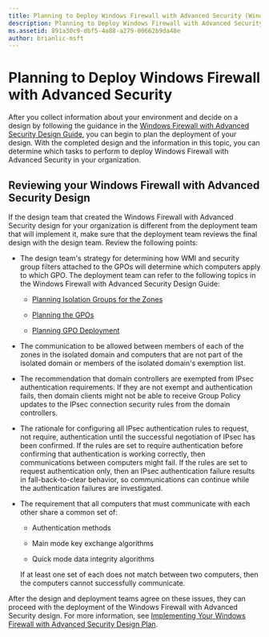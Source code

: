 ```yaml
---
title: Planning to Deploy Windows Firewall with Advanced Security (Windows 10)
description: Planning to Deploy Windows Firewall with Advanced Security
ms.assetid: 891a30c9-dbf5-4a88-a279-00662b9da48e
author: brianlic-msft
---
```


# Planning to Deploy Windows Firewall with Advanced Security


After you collect information about your environment and decide on a design by following the guidance in the [Windows Firewall with Advanced Security Design Guide](../p_server_archive/windows-firewall-with-advanced-security-design-guide.md), you can begin to plan the deployment of your design. With the completed design and the information in this topic, you can determine which tasks to perform to deploy Windows Firewall with Advanced Security in your organization.

## Reviewing your Windows Firewall with Advanced Security Design


If the design team that created the Windows Firewall with Advanced Security design for your organization is different from the deployment team that will implement it, make sure that the deployment team reviews the final design with the design team. Review the following points:

-   The design team's strategy for determining how WMI and security group filters attached to the GPOs will determine which computers apply to which GPO. The deployment team can refer to the following topics in the Windows Firewall with Advanced Security Design Guide:

    -   [Planning Isolation Groups for the Zones](../p_server_archive/planning-isolation-groups-for-the-zones.md)

    -   [Planning the GPOs](../p_server_archive/planning-the-gpos.md)

    -   [Planning GPO Deployment](../p_server_archive/planning-gpo-deployment.md)

-   The communication to be allowed between members of each of the zones in the isolated domain and computers that are not part of the isolated domain or members of the isolated domain's exemption list.

-   The recommendation that domain controllers are exempted from IPsec authentication requirements. If they are not exempt and authentication fails, then domain clients might not be able to receive Group Policy updates to the IPsec connection security rules from the domain controllers.

-   The rationale for configuring all IPsec authentication rules to request, not require, authentication until the successful negotiation of IPsec has been confirmed. If the rules are set to require authentication before confirming that authentication is working correctly, then communications between computers might fail. If the rules are set to request authentication only, then an IPsec authentication failure results in fall-back-to-clear behavior, so communications can continue while the authentication failures are investigated.

-   The requirement that all computers that must communicate with each other share a common set of:

    -   Authentication methods

    -   Main mode key exchange algorithms

    -   Quick mode data integrity algorithms

    If at least one set of each does not match between two computers, then the computers cannot successfully communicate.

After the design and deployment teams agree on these issues, they can proceed with the deployment of the Windows Firewall with Advanced Security design. For more information, see [Implementing Your Windows Firewall with Advanced Security Design Plan](../p_server_archive/implementing-your-windows-firewall-with-advanced-security-design-plan.md).

 

 





